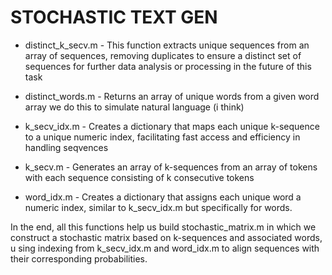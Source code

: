 # STOCHASTIC TEXT GEN

- distinct_k_secv.m - This function extracts unique sequences from an array of
sequences, removing duplicates to ensure a distinct set of sequences for
further data analysis or processing in the future of this task

- distinct_words.m - Returns an array of unique words from a given word array
we do this to simulate natural language (i think)

- k_secv_idx.m - Creates a dictionary that maps each unique k-sequence to a
unique numeric index, facilitating fast access and efficiency in handling
seqvences

- k_secv.m - Generates an array of k-sequences from an array of tokens
with each sequence consisting of k consecutive tokens

- word_idx.m - Creates a dictionary that assigns each unique word a numeric
index, similar to k_secv_idx.m but specifically for words.

In the end, all this functions help us build stochastic_matrix.m in which we
construct a stochastic matrix based on k-sequences and associated words, u
sing indexing from k_secv_idx.m and word_idx.m to
align sequences with their corresponding probabilities.
